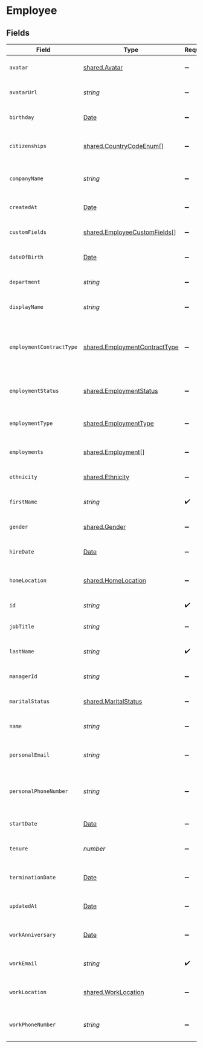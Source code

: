 # Employee


## Fields

| Field                                                                                         | Type                                                                                          | Required                                                                                      | Description                                                                                   | Example                                                                                       |
| --------------------------------------------------------------------------------------------- | --------------------------------------------------------------------------------------------- | --------------------------------------------------------------------------------------------- | --------------------------------------------------------------------------------------------- | --------------------------------------------------------------------------------------------- |
| `avatar`                                                                                      | [shared.Avatar](../../../sdk/models/shared/avatar.md)                                         | :heavy_minus_sign:                                                                            | The employee avatar                                                                           |                                                                                               |
| `avatarUrl`                                                                                   | *string*                                                                                      | :heavy_minus_sign:                                                                            | The employee avatar Url                                                                       | https://example.com/avatar.png                                                                |
| `birthday`                                                                                    | [Date](https://developer.mozilla.org/en-US/docs/Web/JavaScript/Reference/Global_Objects/Date) | :heavy_minus_sign:                                                                            | The employee birthday                                                                         | 2021-01-01T00:00:00Z                                                                          |
| `citizenships`                                                                                | [shared.CountryCodeEnum](../../../sdk/models/shared/countrycodeenum.md)[]                     | :heavy_minus_sign:                                                                            | The citizenships of the Employee                                                              |                                                                                               |
| `companyName`                                                                                 | *string*                                                                                      | :heavy_minus_sign:                                                                            | The employee company name                                                                     | Example Corp                                                                                  |
| `createdAt`                                                                                   | [Date](https://developer.mozilla.org/en-US/docs/Web/JavaScript/Reference/Global_Objects/Date) | :heavy_minus_sign:                                                                            | The created_at date                                                                           | 2021-01-01T01:01:01.000Z                                                                      |
| `customFields`                                                                                | [shared.EmployeeCustomFields](../../../sdk/models/shared/employeecustomfields.md)[]           | :heavy_minus_sign:                                                                            | The employee custom fields                                                                    |                                                                                               |
| `dateOfBirth`                                                                                 | [Date](https://developer.mozilla.org/en-US/docs/Web/JavaScript/Reference/Global_Objects/Date) | :heavy_minus_sign:                                                                            | The employee date_of_birth                                                                    | 1990-01-01T00:00.000Z                                                                         |
| `department`                                                                                  | *string*                                                                                      | :heavy_minus_sign:                                                                            | The employee department                                                                       | Physics                                                                                       |
| `displayName`                                                                                 | *string*                                                                                      | :heavy_minus_sign:                                                                            | The employee display name                                                                     | Sir Issac Newton                                                                              |
| `employmentContractType`                                                                      | [shared.EmploymentContractType](../../../sdk/models/shared/employmentcontracttype.md)         | :heavy_minus_sign:                                                                            | The employment work schedule type (e.g., full-time, part-time)                                |                                                                                               |
| `employmentStatus`                                                                            | [shared.EmploymentStatus](../../../sdk/models/shared/employmentstatus.md)                     | :heavy_minus_sign:                                                                            | The employee employment status                                                                |                                                                                               |
| `employmentType`                                                                              | [shared.EmploymentType](../../../sdk/models/shared/employmenttype.md)                         | :heavy_minus_sign:                                                                            | The employee employment type                                                                  |                                                                                               |
| `employments`                                                                                 | [shared.Employment](../../../sdk/models/shared/employment.md)[]                               | :heavy_minus_sign:                                                                            | The employee employments                                                                      |                                                                                               |
| `ethnicity`                                                                                   | [shared.Ethnicity](../../../sdk/models/shared/ethnicity.md)                                   | :heavy_minus_sign:                                                                            | The employee ethnicity                                                                        |                                                                                               |
| `firstName`                                                                                   | *string*                                                                                      | :heavy_check_mark:                                                                            | The employee first name                                                                       | Issac                                                                                         |
| `gender`                                                                                      | [shared.Gender](../../../sdk/models/shared/gender.md)                                         | :heavy_minus_sign:                                                                            | The employee gender                                                                           |                                                                                               |
| `hireDate`                                                                                    | [Date](https://developer.mozilla.org/en-US/docs/Web/JavaScript/Reference/Global_Objects/Date) | :heavy_minus_sign:                                                                            | The employee hire date                                                                        | 2021-01-01T00:00.000Z                                                                         |
| `homeLocation`                                                                                | [shared.HomeLocation](../../../sdk/models/shared/homelocation.md)                             | :heavy_minus_sign:                                                                            | The employee home location                                                                    |                                                                                               |
| `id`                                                                                          | *string*                                                                                      | :heavy_check_mark:                                                                            | The employee ID                                                                               | 1687-3                                                                                        |
| `jobTitle`                                                                                    | *string*                                                                                      | :heavy_minus_sign:                                                                            | The employee job title                                                                        | Physicist                                                                                     |
| `lastName`                                                                                    | *string*                                                                                      | :heavy_check_mark:                                                                            | The employee last name                                                                        | Newton                                                                                        |
| `managerId`                                                                                   | *string*                                                                                      | :heavy_minus_sign:                                                                            | The employee manager ID                                                                       | 67890                                                                                         |
| `maritalStatus`                                                                               | [shared.MaritalStatus](../../../sdk/models/shared/maritalstatus.md)                           | :heavy_minus_sign:                                                                            | The employee marital status                                                                   |                                                                                               |
| `name`                                                                                        | *string*                                                                                      | :heavy_minus_sign:                                                                            | The employee name                                                                             | Issac Newton                                                                                  |
| `personalEmail`                                                                               | *string*                                                                                      | :heavy_minus_sign:                                                                            | The employee personal email                                                                   | isaac.newton@example.com                                                                      |
| `personalPhoneNumber`                                                                         | *string*                                                                                      | :heavy_minus_sign:                                                                            | The employee personal phone number                                                            | +1234567890                                                                                   |
| `startDate`                                                                                   | [Date](https://developer.mozilla.org/en-US/docs/Web/JavaScript/Reference/Global_Objects/Date) | :heavy_minus_sign:                                                                            | The employee start date                                                                       | 2021-01-01T00:00.000Z                                                                         |
| `tenure`                                                                                      | *number*                                                                                      | :heavy_minus_sign:                                                                            | The employee tenure                                                                           | 2                                                                                             |
| `terminationDate`                                                                             | [Date](https://developer.mozilla.org/en-US/docs/Web/JavaScript/Reference/Global_Objects/Date) | :heavy_minus_sign:                                                                            | The employee termination date                                                                 | 2021-01-01T00:00:00Z                                                                          |
| `updatedAt`                                                                                   | [Date](https://developer.mozilla.org/en-US/docs/Web/JavaScript/Reference/Global_Objects/Date) | :heavy_minus_sign:                                                                            | The updated_at date                                                                           | 2021-01-01T01:01:01.000Z                                                                      |
| `workAnniversary`                                                                             | [Date](https://developer.mozilla.org/en-US/docs/Web/JavaScript/Reference/Global_Objects/Date) | :heavy_minus_sign:                                                                            | The employee work anniversary                                                                 | 2021-01-01T00:00:00Z                                                                          |
| `workEmail`                                                                                   | *string*                                                                                      | :heavy_check_mark:                                                                            | The employee work email                                                                       | newton@example.com                                                                            |
| `workLocation`                                                                                | [shared.WorkLocation](../../../sdk/models/shared/worklocation.md)                             | :heavy_minus_sign:                                                                            | The employee work location                                                                    |                                                                                               |
| `workPhoneNumber`                                                                             | *string*                                                                                      | :heavy_minus_sign:                                                                            | The employee work phone number                                                                | +1234567890                                                                                   |